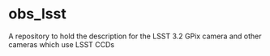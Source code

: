 # obs_lsst
A repository to hold the description for the LSST 3.2 GPix camera and other cameras which
use LSST CCDs

